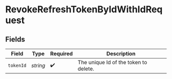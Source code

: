 # RevokeRefreshTokenByIdWithIdRequest


## Fields

| Field                                 | Type                                  | Required                              | Description                           |
| ------------------------------------- | ------------------------------------- | ------------------------------------- | ------------------------------------- |
| `tokenId`                             | *string*                              | :heavy_check_mark:                    | The unique Id of the token to delete. |